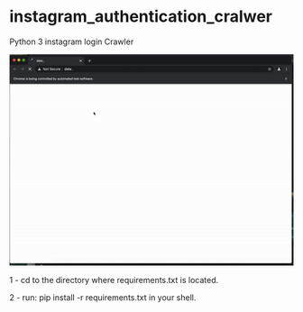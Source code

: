 # instagram_authentication_cralwer

Python 3 instagram login Crawler

![alt text](https://github.com/jacksonsmith/instagram_authentication_cralwer/blob/main/gif_example.gif "Gif Example")


1 - cd to the directory where requirements.txt is located.

2 - run: pip install -r requirements.txt in your shell.

